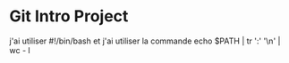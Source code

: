# Git Intro Project

j'ai utiliser #!/bin/bash
et j'ai utiliser la commande echo $PATH | tr ':' '\n' | wc - l
